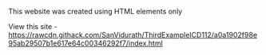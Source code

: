 This website was created using HTML elements only

View this site - https://rawcdn.githack.com/SanVidurath/ThirdExampleICD112/a0a1902f98e95ab29507b1e617e64c00346292f7/index.html
